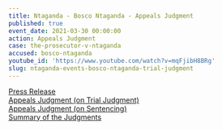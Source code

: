 ```yaml
---
title: Ntaganda - Bosco Ntaganda - Appeals Judgment
published: true
event_date: 2021-03-30 00:00:00
action: Appeals Judgment
case: the-prosecutor-v-ntaganda
accused: bosco-ntaganda
youtube_id: 'https://www.youtube.com/watch?v=mqFjibH8BRg'
slug: ntaganda-events-bosco-ntaganda-trial-judgment
---
```

[Press Release](https://www.icc-cpi.int/Pages/item.aspx?name=pr1582)<br>[Appeals Judgment (on Trial Judgment)](https://www.icc-cpi.int/Pages/record.aspx?docNo=ICC-01/04-02/06-2666-Red)<br>[Appeals Judgment (on Sentencing)](https://www.icc-cpi.int/Pages/record.aspx?docNo=ICC-01/04-02/06-2667-Red)<br>[Summary of the Judgments](https://www.icc-cpi.int/itemsDocuments/2021-03-30-ntaganda-judgment-summary-eng.pdf)
